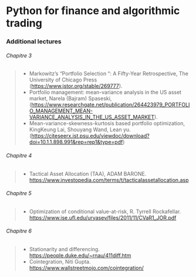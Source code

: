 # Python for finance and algorithmic trading 

### Additional lectures
###### Chapitre 3
> * Markowitz’s “Portfolio Selection “: A Fifty-Year Retrospective, The University of Chicago Press (https://www.jstor.org/stable/269777).
> * Portfolio management: mean-variance analysis in the US asset market, Narela (Bajram) Spaseski, (https://www.researchgate.net/publication/264423979_PORTFOLIO_MANAGEMENT_MEAN-VARIANCE_ANALYSIS_IN_THE_US_ASSET_MARKET).
> * Mean-variance-skewness-kurtosis based portfolio optimization, KingKeung Lai, Shouyang Wand, Lean yu. (https://citeseerx.ist.psu.edu/viewdoc/download?doi=10.1.1.898.991&rep=rep1&type=pdf)

###### Chapitre 4
> * Tactical Asset Allocation (TAA),  ADAM BARONE. https://www.investopedia.com/terms/t/tacticalassetallocation.asp

###### Chapitre 5
> * Optimization of conditional value-at-risk, R. Tyrrell Rockafellar. https://www.ise.ufl.edu/uryasev/files/2011/11/CVaR1_JOR.pdf

###### Chapitre 6
> * Stationarity and differencing. https://people.duke.edu/~rnau/411diff.htm
> * Cointegration, Niti Gupta. https://www.wallstreetmojo.com/cointegration/
